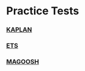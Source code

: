 # Practice Tests
### [KAPLAN](https://www.kaptest.com/gre/free/free-gre-practice-test)
### [ETS](https://www.ets.org/gre/test-takers/general-test/prepare/powerprep.html)
### [MAGOOSH](https://gre.magoosh.com/practice_tests/free)
